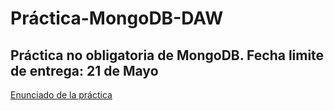 # Práctica-MongoDB-DAW

## Práctica no obligatoria de MongoDB. Fecha limite de entrega: 21 de Mayo 

[Enunciado de la práctica](https://www.mongodb.com/es)

